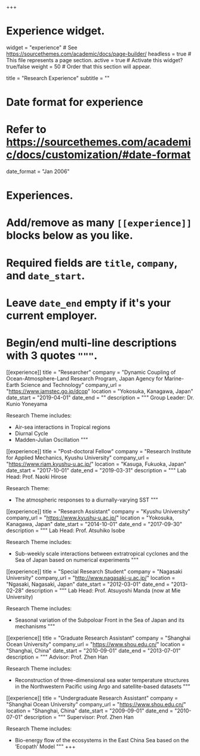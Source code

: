 +++
# Experience widget.
widget = "experience"  # See https://sourcethemes.com/academic/docs/page-builder/
headless = true  # This file represents a page section.
active = true  # Activate this widget? true/false
weight = 50  # Order that this section will appear.

title = "Research Experience"
subtitle = ""

# Date format for experience
#   Refer to https://sourcethemes.com/academic/docs/customization/#date-format
date_format = "Jan 2006"

# Experiences.
#   Add/remove as many `[[experience]]` blocks below as you like.
#   Required fields are `title`, `company`, and `date_start`.
#   Leave `date_end` empty if it's your current employer.
#   Begin/end multi-line descriptions with 3 quotes `"""`.
[[experience]]
  title = "Researcher"
  company = "Dynamic Coupling of Ocean-Atmosphere-Land Research Program, Japan Agency for Marine-Earth Science and Technology"
  company_url = "https://www.jamstec.go.jp/dcop"
  location = "Yokosuka, Kanagawa, Japan"
  date_start = "2019-04-01"
  date_end = ""
  description = """
  Group Leader: Dr. Kunio Yoneyama
  
  Research Theme includes:
  
  * Air-sea interactions in Tropical regions
  * Diurnal Cycle
  * Madden-Julian Oscillation
  """

[[experience]]
  title = "Post-doctoral Fellow"
  company = "Research Institute for Applied Mechanics, Kyushu University"
  company_url = "https://www.riam.kyushu-u.ac.jp/"
  location = "Kasuga, Fukuoka, Japan"
  date_start = "2017-10-01"
  date_end = "2019-03-31"
  description = """
  Lab Head: Prof. Naoki Hirose
  
  Research Theme:
  
  * The atmospheric responses to a diurnally-varying SST
  """
  
[[experience]]
  title = "Research Assistant"
  company = "Kyushu University"
  company_url = "https://www.kyushu-u.ac.jp/"
  location = "Yokosuka, Kanagawa, Japan"
  date_start = "2014-10-01"
  date_end = "2017-09-30"
  description = """
  Lab Head: Prof. Atsuhiko Isobe
  
  Research Theme includes:
  
  * Sub-weekly scale interactions between extratropical cyclones and the Sea of Japan based on numerical experiments
  """
 
[[experience]]
  title = "Special Research Student"
  company = "Nagasaki University"
  company_url = "http://www.nagasaki-u.ac.jp/"
  location = "Ngasaki, Nagasaki, Japan"
  date_start = "2012-03-01"
  date_end = "2013-02-28"
  description = """
  Lab Head: Prof. Atsuyoshi Manda (now at Mie University)
  
  Research Theme includes:
  
  * Seasonal variation of the Subpoloar Front in the Sea of Japan and its mechanisms
  """
  
[[experience]]
  title = "Graduate Research Assistant"
  company = "Shanghai Ocean University"
  company_url = "https://www.shou.edu.cn/"
  location = "Shanghai, China"
  date_start = "2010-09-01"
  date_end = "2013-07-01"
  description = """
  Advisor: Prof. Zhen Han
  
  Research Theme includes:
  
  * Reconstruction of three-dimensional sea water temperature structures in the Northwestern Pacific using Argo and satellite-based datasets
  """

[[experience]]
  title = "Undergraduate Research Assistant"
  company = "Shanghai Ocean University"
  company_url = "https://www.shou.edu.cn/"
  location = "Shanghai, China"
  date_start = "2009-09-01"
  date_end = "2010-07-01"
  description = """
  Supervisor: Prof. Zhen Han
  
  Research Theme includes:
  
  * Bio-energy flow of the ecosystems in the East China Sea based on the ’Ecopath’ Model
  """
+++

